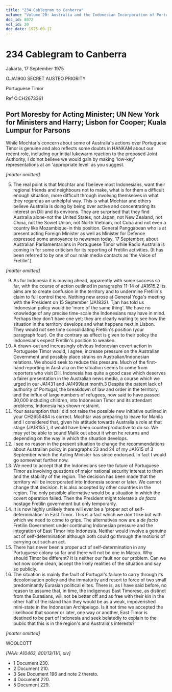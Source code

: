 ```yaml
---
title: "234 Cablegram to Canberra"
volume: "Volume 20: Australia and the Indonesian Incorporation of Portuguese Timor, 1974-1976"
doc_id: 8072
vol_id: 20
doc_date: 1975-09-17
---
```


# 234 Cablegram to Canberra

Jakarta, 17 September 1975

O.JA1900 SECRET AUSTEO PRIORITY

Portuguese Timor

Ref O.CH2673361

## Port Moresby for Acting Minister; UN New York for Ministers and Harry; Lisbon for Cooper; Kuala Lumpur for Parsons

While Mochtar's concern about some of Australia's actions over Portuguese Timor is genuine and also reflects some doubts in HANKAM about our recent role, including our initial lukewarm reaction to the proposed Joint Authority, I do not believe we would gain by making 'low-key' representations at an 'appropriate level' as you suggest.

_[matter omitted]_

  5. The real point is that Mochtar and I believe most Indonesians, want their regional friends and neighbours not to make, what is for them a difficult enough situation, more difficult through involving themselves in what they regard as an unhelpful way. This is what Mochtar and others believe Australia is doing by being over active and concentrating its interest on Dili and its environs. They are surprised that they find Australia alone-not the United States, not Japan, not New Zealand, not China, not the Soviet Union, not North Vietnam, not Cuba and not even a country like Mozambique-in this position. General Panggabean who is at present acting Foreign Minister as well as Minister for Defence expressed some annoyance to newsmen today, 17 September, about Australian Parliamentarians in Portuguese Timor while Radio Australia is coming in for some criticism for its reporting of Fretilin activities. (It has been referred to by one of our main media contacts as 'the Voice of Fretilin'.)



_[matter omitted]_

  9. As for Indonesia it is moving ahead, apparently with some success so far, with the course of action outlined in paragraphs 11-14 of JA1615.2 Its aims are to create confusion in the territory and to undermine Fretilin's claim to full control there. Nothing new arose at General Yoga's meeting with the President on 15 September (JA1832). Tjan has told us Indonesian policy would be 'more of the same thing'. We have no knowledge of any precise time-scale the Indonesians may have in mind. Perhaps they don't have one yet; they are clearly waiting to see how the situation in the territory develops and what happens next in Lisbon. They would not see time consolidating Fretilin's position (your paragraph four). On the contrary as effect is given to their policy the Indonesians expect Fretilin's position to weaken.
  10. A drawn-out and increasingly obvious Indonesian covert action in Portuguese Timor would, I agree, increase pressure on the Australian Government and possibly place strains on Australian/Indonesian relations. We should seek to reduce this pressure. Much of the first-hand reporting in Australia on the situation seems to come from reporters who visit Dili. Indonesia has quite a good case which deserves a fairer presentation in the Australian news media, a course which we urged in our JA1431 and JA1499last month.3 Despite the patent lack of authority of Portugal, the breakdown of law and order in the territory, and the influx of large numbers of refugees, now said to have passed 30,000 including children, into Indonesian Timor and its attendant problems, Indonesia has shown restraint.
  11. Your assumption that I did not raise the possible new initiative outlined in your CH2655484 is correct. Mochtar was preparing to leave for Manila and I considered that, given his attitude towards Australia's role at that stage (JA18155 ), it would have been counterproductive to do so. We may yet be able to sound Malik out about it when he returns and depending on the way in which the situation develops.
  12. I see no reason in the present situation to change the recommendations about Australian policy in paragraphs 23 and 24 of my JA1615 of 3 September which the Acting Minister has since endorsed. In fact I would go somewhat further now.
  13. We need to accept that the Indonesians see the future of Portuguese Timor as involving questions of major national security interest to them and the stability of the region. The decision has been made that the territory will be incorporated into Indonesia sooner or later. We cannot change that decision. It is also accepted by other countries in the region. The only possible alternative would be a situation in which the covert operation failed. Then the President might tolerate a _de facto_ hostage Fretilin government but only temporarily.
  14. It is now highly unlikely there will ever be a 'proper act of self-determination' in East Timor. This is a fact which we don't like but with which we need to come to grips. The alternatives now are a _de facto_ Fretilin Government under continuing Indonesian pressure and the integration of East Timor into Indonesia. Neither would involve a genuine act of self-determination although both could go through the motions of carrying out such an act.
  15. There has never been a proper act of self-determination in any Portuguese colony so far and there will not be one in Macao. Why should Timor be different? It is neither our fault nor our problem. Can we not now come clean, accept the likely realities of the situation and say so publicly.
  16. The situation is mainly the fault of Portugal's failure to carry through its decolonisation policy and the immaturity arid resort to force of two small predominantly Eurasian political elites. There is, as I have said before, no reason to assume that, in time, the indigenous East Timorese, as distinct from the Eurasians, will not be better off and as free with their kin in the other half of the island than they would be as a weak, impoverished mini-state in the Indonesian Archipelago. Is it not time we accepted the likelihood that sooner or later, one way or another, East Timor is destined to be part of Indonesia and seek belatedly to explain to the public that this is in the region's and Australia's interests?



_[matter omitted]_

WOOLCOTT

_[NAA: A10463, 801/13/11/1, xiv]_

  * 1 Document 230. 
  * 2 Document 210.
  * 3 See Document 196 and note 2 thereto. 
  * 4 Document 220.
  * 5 Document 229.


